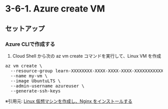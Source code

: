 # 3-6-1. Azure create VM
## セットアップ
### Azure CLIで作成する
1. Cloud Shell から次の az vm create コマンドを実行して、Linux VM を作成
<pre>
az vm create \
  --resource-group learn-XXXXXXXX-XXXX-XXXX-XXXX-XXXXXXXXXXXX \
  --name my-vm \                                                  # VM name
  --image UbuntuLTS \                                             # OS image
  --admin-username azureuser \                                    # local user
  --generate-ssh-keys
</pre>

※引用元: [Linux 仮想マシンを作成し、Nginx をインストールする](https://learn.microsoft.com/ja-jp/training/modules/describe-azure-compute-networking-services/3-exercise-create-azure-virtual-machine)
